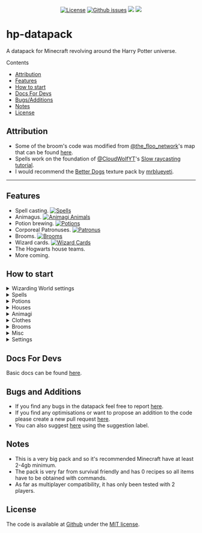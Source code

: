 <p align="center">
<a href="https://github.com/lemonhandgrenade/hp-datapack/license"><img src="https://img.shields.io/badge/license-MIT-blue.svg" alt="License"></a>
<a href="https://github.com/lemonhandgrenade/hp-datapack/issues"><img src="https://img.shields.io/github/issues/lemonhandgrenade/hp-datapack" alt="Github issues"></a>
<a href=""><img src="https://img.shields.io/badge/files-3887-ff69b4"></a>
<a href=""><img src="https://img.shields.io/badge/total%20lines-44791-blueviolet"></a>
</p>

# hp-datapack
A datapack for Minecraft revolving around the Harry Potter universe.

Contents
- [Attribution](#attribution)
- [Features](#features)
- [How to start](#how-to-start)
- [Docs For Devs](#docs-for-devs)
- [Bugs/Additions](#bugs-and-additions)
- [Notes](#notes)
- [License](#license)

## Attribution
- Some of the broom's code was modified from [@the_floo_network][floo]'s map that can be found [here][floomap].
- Spells work on the foundation of [@CloudWolfYT][cloudwolf]'s [Slow raycasting tutorial][cloudwolfvid].
- I would recommend the [Better Dogs][betterdogslink] texture pack by [mrblueyeti][mrblueyeti].

---

## Features
- Spell casting. [![Spells](https://img.shields.io/badge/Spells-321-2ea44f)](https://github.com/lemonhandgrenade/hp-datapack/tree/main/data/hp/functions/spells "Spells IDs")
- Animagus. [![Animagi Animals](https://img.shields.io/badge/Animagi_Animals-63-2ea44f)](https://github.com/lemonhandgrenade/hp-datapack/tree/main/data/hp/functions/animagus "Animagus IDs")
- Potion brewing. [![Potions](https://img.shields.io/badge/Potions-9-2ea44f)](https://github.com/lemonhandgrenade/hp-datapack/tree/main/data/hp/functions/potions "Potions IDs")
- Corporeal Patronuses. [![Patronus](https://img.shields.io/badge/Patronuses-17-2ea44f)](https://github.com/lemonhandgrenade/hp-datapack/tree/main/data/hp/functions/spells/_entities/patronus "Patronus IDs")
- Brooms. [![Brooms](https://img.shields.io/badge/Brooms-29-2ea44f)](https://github.com/lemonhandgrenade/hp-datapack/tree/main/data/hp/functions/broom)
- Wizard cards. [![Wizard Cards](https://img.shields.io/badge/Wizard%20Cards-135-2ea44f)](https://github.com/lemonhandgrenade/hp-datapack/tree/main/data/hp/functions/broom)
- The Hogwarts house teams.
- More coming.


## How to start

<details><summary>Wizarding World settings</summary><p>
  
If you know your Wizarding World quiz results, you can replicate them in Minecraft by filling out [this][wizard] and copying the commands.

The form currently has:
- Wand
- Patronus
- House


</p></details>

<details><summary>Spells</summary><p>

### Getting a wand.
You can use the command `/function hp:items/wand/(wood type)/(wood type)_(core type)` to obtain a wand.  
Currently there is no survival way to obtain a wand though this will be changed in future updates.  

### Binding spells
As there's no way to select spells conveniently so you'll have to use the commands:  
- `scoreboard players set @s spell1 (Spell ID)`  
- `scoreboard players set @s spell2 (Spell ID)`  
- `scoreboard players set @s spell3 (Spell ID)`  
- `scoreboard players set @s spell4 (Spell ID)`  

Spell IDs can be found [here](https://github.com/lemonhandgrenade/hp-datapack/tree/main/data/hp/functions/spells).

### Selecting spells
To select a spell you must have a wand in your main hand.  
Spells can be cycled by dropping the wand. (Note. Looking directly down while sneaking will drop the wand normally instead of swapping spells)  
Dropping normally will swap between spells 1 to 2 or 3 to 4  
Whilst sneaking and dropping cycles between spells 1 and 3
<details><summary>See Here</summary><p>

| Current Spell Slot | Drop | Sneak Drop |
|:------------------:|:----:|:----------:|
| 1                  | 2    | 3          |
| 2                  | 1    | 3          |
| 3                  | 4    | 1          |
| 4                  | 3    | 1          |

</p></details>

### Using spells
Spells can be used by switching the wand to the offhand.  
It should also be known some spells have alternate ways of casting.  
To cast their alternates you must sneak while swapping the wand to the offhand.  

---

</p></details>

<details><summary>Potions</summary><p>

### Starting equipment
To start brewing spells you'll need the right equipment listed below.  
- Cauldron `/function hp:items/equipment/cauldron`  
- Mortar and pestle `/function hp:items/equipment/mortar_and_pestle`  
- Scales (Optional) `/function hp:items/equipment/(brass or gold)_scales`  

### Brewing
Potions can be brewed rather simply.  
For instance here's the recipe to the Cure for Boils:
- [ ] Place 6 snake fangs into the mortar and pestle.
- [ ] Take the ground snake fangs and place them back into the mortar and pestle.
- [ ] Place 4 standard measures of powdered snake fangs into the cauldron.
- [ ] Click on the burner of the cauldron to increase the heat.
- [ ] Place 4 Horned slugs in the cauldron.
- [ ] Place 2 measures of porcupine quills into cauldron.
- [ ] Then place a glass phial into the cauldron to complete the potion.

---

</p></details>

<details><summary>Houses</summary><p>

### Assinging a house
There are now two ways to get sorted  
Either by the sorting hat:  
- `/function hp:items/clothes/head/sorting_hat`
- Place the sorting hat on your head slot.
- Complete the quiz in chat.

Or by commands:
- `/function hp:admin/house/gryffindor`
- `/function hp:admin/house/slytherin`
- `/function hp:admin/house/ravenclaw`
- `/function hp:admin/house/hufflepuff`

---

</p></details>

<details><summary>Animagi</summary><p>

### Becoming an animagi
Currently the only way to become an animagi is to add the tag animagi:
- `function hp:admin/animagus/become_animagus`  
or
- `tag @s add animagus`

### Animagi effects
You will now have the ability to use the command `/trigger morph`  
This will transform you into your animagi form.  
Different forms have different abilities and are listed below:
- Beetles
  - Higher jump
  - Glide falling
- Birds (Butterflies included)
  - Flight
- Cats
  - Speed
  - Higher jump
  - No fall damage
- Dogs
  - Speed
  - Strength (Wolf has higher strength)
- Frogs
  - Higher jump
  - No fall damage
- Rabbits
  - Higher jump
- Rats
  - Speed
  - No fall damage

### Choosing an animagi
Usually your animagus form is chosen randomly thought they can be selected.  
To set your animagi use the command `/scoreboard players set @s animagusID (Animagus ID)`  
A list of animagus IDs can be found [here](https://github.com/lemonhandgrenade/hp-datapack/tree/main/data/hp/functions/animagus).

---

</p></details>

<details><summary>Clothes</summary><p>

### Hats
- Sorting hat: `/function hp:items/clothes/head/sorting_hat`
- Top hat: `/function hp:items/clothes/head/top_hat`

---

</p></details>

<details><summary>Brooms</summary><p>

### Getting a broom
Brooms can be obtained with the command `/function hp:items/broom/(Broom Type)`  

### Riding a broom
You can place the broom by dropping it onto an open floor (At least 3x3)  
You can then mount the broom as if it were a saddled pig (Because it is)  
The speed of the broom is controlled by which inventory slot you're on:
- 1: Inactive.
- 2-9: Increasing in speed.

### Recollecting your broom
To pick your broom back up you need to sneak next to it.

---

</p></details>

<details><summary>Misc</summary><p>

### Packages
Packages can be made by dropping any items (Up to 5) onto the floor with a piece of paper.  
They can also be named by having one of those items be a named name tag.  

### Money
Money currently has no value though can be obtained through the commands listed below:
- Galleon `/function hp:items/money/galleon`
- Leprechaun Galleon `/function hp:items/money/galleon_leprechaun`
- Sickle `/function hp:items/money/sickle`
- Leprechaun Sickle `/function hp:items/money/sickle_leprechaun`
- Knut `/function hp:items/money/knut`
- Leprechaun Knut `/function hp:items/money/knut_leprechaun`

### Shopping lists
The shopping lists are the items students needed each year in Hogwarts.  
You can get them with the following commands:
- Year1 `function hp:items/shopping_list/year1`
- Year2 `function hp:items/shopping_list/year2`
- Year3 `function hp:items/shopping_list/year3`
- Year4 `function hp:items/shopping_list/year4`
- Year5 `function hp:items/shopping_list/year5`
- Year6 `function hp:items/shopping_list/year6`
- Year7 `function hp:items/shopping_list/year7`

---

</p></details>

<details><summary>Settings</summary><p>

## Settings

Settings can be accessed in the `settings` scoreboard  
True and false are represented as 1 and 0 respectively  

- `charmsBreakBlocks`: This will change whether charms can destroy blocks, eg. Whether the Gouging spell breaks stone into cobblestone.
- `charmsBreakConnected`: This changes whether charms can break connected blocks from the initial, eg. Whether Finestra breaks all glass in the pane.
- `charmsCanFire`: Determines whether players are able to use spells which cause the fire block to be produced.
- `charmsChangeBlocks`: This changes whether charms can alter a block's state, eg. Whether the Fire-making spell can light a campfire.
- `difficulty`: This is automatically set to the difficulty of your game and will be overwritten if changed.
- `easySortingHat`: This changes whether the sorting hat's questions are colored representing what house they benefit.
- `plantParticles`: Shows particles above plants indicating they're fully grown and where pick them up.
- `playerInfo`: Changes whether a player has access to their stats from `/trigger injuries` and `/trigger player`.  
- `repairParticles`: If this is set to 1, blocks that are repairable with the mending charm will have particles around it.
- `resourcepackMobs`: This changes whether spawned mobs should use a resourcepack item vs a regular in game item.
- `respawnWerewolf`: When disabled players who die as werewolves respawn no longer as werewolves.
- `toolEntityParticles`: Shows particles above tools indicating where to pick them up.

---

</p></details>

## Docs For Devs
Basic docs can be found [here](https://github.com/lemonhandgrenade/hp-datapack/tree/main/docs).

## Bugs and Additions
- If you find any bugs in the datapack feel free to report [here][issue].
- If you find any optimisations or want to propose an addition to the code please create a new pull request [here][pull].
- You can also suggest [here][issue] using the suggestion label.

## Notes
- This is a very big pack and so it's recommended Minecraft have at least 2-4gb minimum.
- The pack is very far from survival friendly and has 0 recipes so all items have to be obtained with commands.
- As far as multiplayer compatibility, it has only been tested with 2 players.

## License
The code is available at [Github][home] under the [MIT license][license].


[wizard]: https://lemonhandgrenade.github.io/repos/hp-datapack/
[floomap]: https://www.planetminecraft.com/project/harry-potter-adventure-map-3347878
[floo]: https://www.planetminecraft.com/member/the_floo_network
[cloudwolfvid]: https://www.youtube.com/watch?v=peRO138IgCA
[cloudwolf]: https://github.com/CloudWolfYT
[betterdogslink]: https://www.curseforge.com/minecraft/texture-packs/better-dogs
[mrblueyeti]: https://www.curseforge.com/members/mrblueyeti/projects
[home]: https://github.com/lemonhandgrenade/hp-datapack
[issue]: https://github.com/lemonhandgrenade/hp-datapack/issues
[license]: http://revolunet.mit-license.org
[license-image]: https://img.shields.io/badge/license-MIT-blue.svg
[pull]: https://github.com/lemonhandgrenade/hp-datapack/pulls